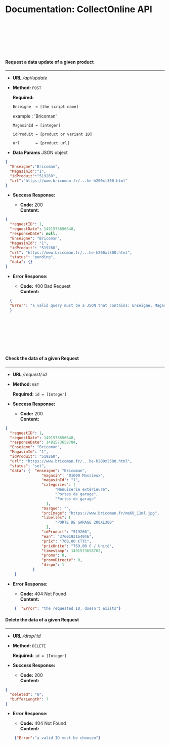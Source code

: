 # Documentation: CollectOnline API

<br><br><br>
<br><br><br>











#### __Request a data update  of a given product__
___


* **URL**
  _/api/update_

* **Method:**
 `POST`

   **Required:**


   `Enseigne  = [the script name]`

   example : 'Bricoman'

   `MagasinId = [integer]`

   `idProduit = [product or variant ID]`

   `url       = [product url]`





* **Data Params**
	JSON object

```json
{
  "Enseigne":"Bricoman",
  "MagasinId":"1",
  "idProduit":"519260",
  "url":"https://www.bricoman.fr/...he-h200xl300.html"
}
```

* **Success Response:**

  * **Code:** 200 <br />
    **Content:**

```json
{
  "requestID": 1,
  "requestDate": 1491573656648,
  "responseDate": null,
  "Enseigne": "Bricoman",
  "MagasinId": "1",
  "idProduit": "519260",
  "url": "https://www.bricoman.fr/...he-h200xl300.html",
  "status": "pending",
  "data": {}
}
```


* **Error Response:**

   * **Code:** 400 Bad Request <br />
    **Content:**

```json
  {
  "Error": "a valid query must be a JSON that contains: Enseigne, MagasinId, idProduit and url"
  }
```


<br><br><br>
<br><br><br>


#### __Check the data of a given Request__
___
* **URL**
  _/request/:id_

* **Method:**
 `GET`

   **Required:**
   `id = [Integer]`

* **Success Response:**

  * **Code:** 200 <br />
    **Content:**

```json
{
  "requestID": 1,
  "requestDate": 1491573656648,
  "responseDate": 1491573658784,
  "Enseigne": "Bricoman",
  "MagasinId": "1",
  "idProduit": "519260",
  "url": "https://www.bricoman.fr/...he-h200xl300.html",
  "status": "set",
  "data": {  "enseigne": "Bricoman",
			    "magasin": "01600 Massieux",
			    "magasinId": "1",
			    "categories": [
				      "Menuiserie extérieure",
				      "Portes de garage",
				      "Portes de garage"
				  ],
			    "marque": "",
			    "srcImage": "https://www.bricoman.fr/me60_11ml.jpg",
			    "libelles": [
				      "PORTE DE GARAGE 200XL300"
				  ],
			    "idProduit": "519260",
			    "ean": "3760193164046",
			    "prix": "769,00 €TTC",
			    "prixUnite": "769,00 € / Unité",
			    "timestamp": 1491573658762,
			    "promo": 0,
			    "promoDirecte": 0,
			    "dispo": 1
			}
	}
```


* **Error Response:**

   * **Code:** 404 Not Found <br />
    **Content:**

```json
    {  "Error": "the requested ID, doesn't exists"}
```



#### __Delete the data of a given Request__
___
* **URL**
  _/drop/:id_

* **Method:**
 `DELETE`

   **Required:**
   `id = [Integer]`

* **Success Response:**

  * **Code:** 200 <br />
    **Content:**

```json
{
  "deleted": "0",
  "bufferLength": 7
}
```


* **Error Response:**

   * **Code:** 404 Not Found <br />
    **Content:**

```json
    {"Error":"a valid ID must be choosen"}
```
